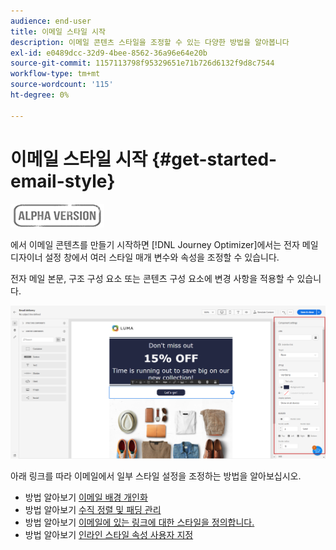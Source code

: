 ```yaml
---
audience: end-user
title: 이메일 스타일 시작
description: 이메일 콘텐츠 스타일을 조정할 수 있는 다양한 방법을 알아봅니다
exl-id: e0489dcc-32d9-4bee-8562-36a96e64e20b
source-git-commit: 1157113798f95329651e71b726d6132f9d8c7544
workflow-type: tm+mt
source-wordcount: '115'
ht-degree: 0%

---
```


# 이메일 스타일 시작 {#get-started-email-style}

![](../assets/do-not-localize/badge.png)

에서 이메일 콘텐츠를 만들기 시작하면 [!DNL Journey Optimizer]에서는 전자 메일 디자이너 설정 창에서 여러 스타일 매개 변수와 속성을 조정할 수 있습니다.

전자 메일 본문, 구조 구성 요소 또는 콘텐츠 구성 요소에 변경 사항을 적용할 수 있습니다.

![](assets/email_designer_content_components_settings.png)

아래 링크를 따라 이메일에서 일부 스타일 설정을 조정하는 방법을 알아보십시오.

* 방법 알아보기 [이메일 배경 개인화](backgrounds.md)
* 방법 알아보기 [수직 정렬 및 패딩 관리](alignment-and-padding.md)
* 방법 알아보기 [이메일에 있는 링크에 대한 스타일을 정의합니다.](styling-links.md)
* 방법 알아보기 [인라인 스타일 속성 사용자 지정](inline-styling.md)
